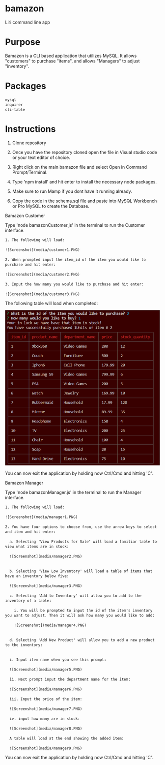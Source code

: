 # bamazon

Liri command line app

# Purpose

  Bamazon is a CLI based application that utilizes MySQL. It allows "customers" to purchase "items", and allows "Managers" to adjust "inventory".

# Packages

    mysql
    inquirer
    cli-table

# Instructions

  1. Clone repository

  2. Once you have the repository cloned open the file in Visual studio code or your text editor of choice.

  3. Right click on the main bamazon file and select Open in Command Prompt/Terminal.

  4. Type 'npm install' and hit enter to install the necessary node packages.

  5. Make sure to run Mamp if you dont have it running already.

  6. Copy the code in the schema.sql file and paste into MySQL Workbench or Pro MySQL to create the Database.

  Bamazon Customer

  Type 'node bamazonCustomer.js' in the terminal to run the Customer interface.

    1. The following will load:

    ![Screenshot](media/customer1.PNG)

    2. When prompted input the item_id of the item you would like to purchase and hit enter:

    ![Screenshot](media/customer2.PNG)

    3. Input the how many you would like to purchase and hit enter:

    ![Screenshot](media/customer3.PNG)

  The following table will load when completed:

  ![Screenshot](media/customer4.PNG)

  You can now exit the application by holding now Ctrl/Cmd and hitting 'C'.

  Bamazon Manager

  Type 'node bamazonManager.js' in the terminal to run the Manager interface.

    1. The following will load:

    ![Screenshot](media/manager1.PNG)

    2. You have four options to choose from, use the arrow keys to select and item and hit enter:

      a. Selecting 'View Products for Sale' will load a familiar table to view what items are in stock:

      ![Screenshot](media/manager2.PNG)


      b. Selecting 'View Low Inventory' will load a table of items that have an inventory below five:

      ![Screenshot](media/manager3.PNG)

      c. Selecting 'Add to Inventory' will allow you to add to the inventory of a table:

        i. You will be prompted to input the id of the item's inventory you want to adjust. Then it will ask how many you would like to add:

        ![Screenshot](media/manager4.PNG)


      d. Selecting 'Add New Product' will allow you to add a new product to the inventory:


      i. Input item name when you see this prompt:

      ![Screenshot](media/manager5.PNG)

      ii. Next prompt input the department name for the item:

      ![Screenshot](media/manager6.PNG)

      iii. Input the price of the item:

      ![Screenshot](media/manager7.PNG)

      iv. input how many are in stock:

      ![Screenshot](media/manager8.PNG)

      A table will load at the end showing the added item:

      ![Screenshot](media/manager9.PNG)

  You can now exit the application by holding now Ctrl/Cmd and hitting 'C'.